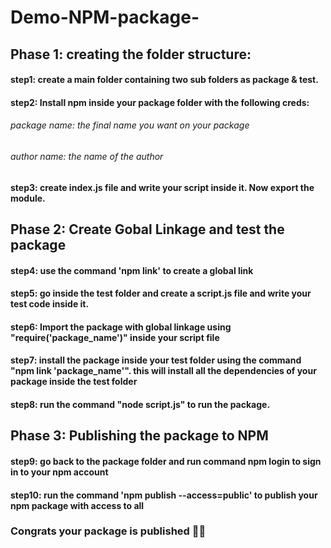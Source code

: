 # Demo-NPM-package-

## Phase 1: creating the folder structure:

#### step1: create a main folder containing two sub folders as package & test.

#### step2: Install npm inside your package folder with the following creds: 
###### package name: the final name you want on your package
###### author name: the name of the author

#### step3: create index.js file and write your script inside it. Now export the module.

## Phase 2: Create Gobal Linkage and test the package
#### step4: use the command 'npm link' to create a global link

#### step5: go inside the test folder and create a script.js file and write your test code inside it.

#### step6: Import the package with global linkage using "require('package_name')" inside your script file

#### step7: install the package inside your test folder using the command "npm link 'package_name'". this will install all the dependencies of your package inside the test folder

#### step8: run the command "node script.js" to run the package.

## Phase 3: Publishing the package to NPM 

#### step9: go back to the package folder and run command npm login to sign in to your npm account 

#### step10: run the command 'npm publish --access=public' to publish your npm package with access to all

### Congrats your package is published 🥳🎉 
